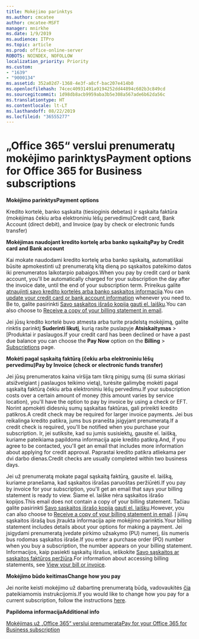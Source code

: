 ```yaml
---
title: Mokėjimo parinktys
ms.author: cmcatee
author: cmcatee-MSFT
manager: mnirkhe
ms.date: 1/9/2019
ms.audience: ITPro
ms.topic: article
ms.prod: office-online-server
ROBOTS: NOINDEX, NOFOLLOW
localization_priority: Priority
ms.custom:
- "1639"
- "9000134"
ms.assetid: 352a02d7-1368-4e3f-a8cf-bac207e414b0
ms.openlocfilehash: 74cec40931491a9194252dd44894c602b3c849cd
ms.sourcegitcommit: 1d98db8acb9959aba3b5e308a567ade6b62da56c
ms.translationtype: HT
ms.contentlocale: lt-LT
ms.lasthandoff: 08/22/2019
ms.locfileid: "36555277"
---
```

# <a name="payment-options-for-office-365-for-business-subscriptions"></a><span data-ttu-id="2626a-102">„Office 365“ verslui prenumeratų mokėjimo parinktys</span><span class="sxs-lookup"><span data-stu-id="2626a-102">Payment options for Office 365 for Business subscriptions</span></span>

<span data-ttu-id="2626a-103">**Mokėjimo parinktys**</span><span class="sxs-lookup"><span data-stu-id="2626a-103">**Payment options**</span></span>
  
<span data-ttu-id="2626a-104">Kredito kortelė, banko sąskaita (tiesioginis debetas) ir sąskaita faktūra (mokėjimas čekiu arba elektroniniu lėšų pervedimu)</span><span class="sxs-lookup"><span data-stu-id="2626a-104">Credit card, Bank Account (direct debit), and Invoice (pay by check or electronic funds transfer)</span></span>
  
<span data-ttu-id="2626a-105">**Mokėjimas naudojant kredito kortelę arba banko sąskaitą**</span><span class="sxs-lookup"><span data-stu-id="2626a-105">**Pay by Credit card and Bank account**</span></span>
  
<span data-ttu-id="2626a-106">Kai mokate naudodami kredito kortelę arba banko sąskaitą, automatiškai būsite apmokestinti už prenumeratą kitą dieną po sąskaitos pateikimo datos iki prenumeratos laikotarpio pabaigos.</span><span class="sxs-lookup"><span data-stu-id="2626a-106">When you pay by credit card or bank account, you'll be automatically charged for your subscription the day after the invoice date, until the end of your subscription term.</span></span> <span data-ttu-id="2626a-107">Prireikus galite [atnaujinti savo kredito kortelės arba banko sąskaitos informaciją](https://docs.microsoft.com/office365/admin/subscriptions-and-billing/add-update-or-remove-credit-card-or-bank-account).</span><span class="sxs-lookup"><span data-stu-id="2626a-107">You can [update your credit card or bank account information](https://docs.microsoft.com/office365/admin/subscriptions-and-billing/add-update-or-remove-credit-card-or-bank-account) whenever you need to.</span></span> <span data-ttu-id="2626a-108">Be to, galite pasirinkti [Savo sąskaitos išrašo kopiją gauti el. laišku](https://docs.microsoft.com/office365/admin/subscriptions-and-billing/pay-for-your-subscription#receive-a-copy-of-your-billing-statement-in-email).</span><span class="sxs-lookup"><span data-stu-id="2626a-108">You can also choose to [Receive a copy of your billing statement in email](https://docs.microsoft.com/office365/admin/subscriptions-and-billing/pay-for-your-subscription#receive-a-copy-of-your-billing-statement-in-email).</span></span>
  
<span data-ttu-id="2626a-109">Jei jūsų kredito kortelė buvo atmesta arba turite pradelstą mokėjimą, galite rinktis parinktį **Suderinti likutį**, kurią rasite puslapyje **Atsiskaitymas** \> [Produktai ir paslaugos.</span><span class="sxs-lookup"><span data-stu-id="2626a-109">If your credit card has been declined or have a past due balance you can choose the **Pay Now** option on the **Billing** \> [Subscriptions](https://portal.office.com/adminportal/home#/subscriptions) page.</span></span>
  
<span data-ttu-id="2626a-110">**Mokėti pagal sąskaitą faktūrą (čekiu arba elektroniniu lėšų pervedimu)**</span><span class="sxs-lookup"><span data-stu-id="2626a-110">**Pay by Invoice (check or electronic funds transfer)**</span></span>
  
<span data-ttu-id="2626a-111">Jei jūsų prenumeratos kaina viršija tam tikrą pinigų sumą (ši suma skiriasi atsižvelgiant į paslaugos teikimo vietą), turėsite galimybę mokėti pagal sąskaitą faktūrą čekiu arba elektroniniu lėšų pervedimu.</span><span class="sxs-lookup"><span data-stu-id="2626a-111">If your subscription costs over a certain amount of money (this amount varies by service location), you'll have the option to pay by invoice by using a check or EFT.</span></span> <span data-ttu-id="2626a-112">Norint apmokėti didesnių sumų sąskaitas faktūras, gali prireikti kredito patikros.</span><span class="sxs-lookup"><span data-stu-id="2626a-112">A credit check may be required for larger invoice payments.</span></span> <span data-ttu-id="2626a-113">Jei bus reikalinga kredito patikra, jums bus pranešta įsigyjant prenumeratą.</span><span class="sxs-lookup"><span data-stu-id="2626a-113">If a credit check is required, you'll be notified when you purchase your subscription.</span></span> <span data-ttu-id="2626a-114">Ir, jei sutiksite, kad su jumis susisiektų, gausite el. laišką, kuriame pateikiama papildoma informacija apie kredito patikrą.</span><span class="sxs-lookup"><span data-stu-id="2626a-114">And, if you agree to be contacted, you'll get an email that includes more information about applying for credit approval.</span></span> <span data-ttu-id="2626a-115">Paprastai kredito patikra atliekama per dvi darbo dienas.</span><span class="sxs-lookup"><span data-stu-id="2626a-115">Credit checks are usually completed within two business days.</span></span>
  
<span data-ttu-id="2626a-116">Jei už prenumeratą mokate pagal sąskaitą faktūrą, gausite el. laišką, kuriame pranešama, kad sąskaitos išrašas paruoštas peržiūrėti.</span><span class="sxs-lookup"><span data-stu-id="2626a-116">If you pay by invoice for your subscription, you'll get an email that says your billing statement is ready to view.</span></span> <span data-ttu-id="2626a-117">Šiame el. laiške nėra sąskaitos išrašo kopijos.</span><span class="sxs-lookup"><span data-stu-id="2626a-117">This email does not contain a copy of your billing statement.</span></span> <span data-ttu-id="2626a-118">Tačiau galite pasirinkti [Savo sąskaitos išrašo kopiją gauti el. laišku](https://docs.microsoft.com/office365/admin/subscriptions-and-billing/pay-for-your-subscription#receive-a-copy-of-your-billing-statement-in-email).</span><span class="sxs-lookup"><span data-stu-id="2626a-118">However, you can also choose to [Receive a copy of your billing statement in email](https://docs.microsoft.com/office365/admin/subscriptions-and-billing/pay-for-your-subscription#receive-a-copy-of-your-billing-statement-in-email).</span></span> <span data-ttu-id="2626a-119">Į jūsų sąskaitos išrašą bus įtraukta informacija apie mokėjimo parinktis.</span><span class="sxs-lookup"><span data-stu-id="2626a-119">Your billing statement includes details about your options for making a payment.</span></span> <span data-ttu-id="2626a-120">Jei įsigydami prenumeratą įvedate pirkimo užsakymo (PU) numerį, šis numeris bus rodomas sąskaitos išraše.</span><span class="sxs-lookup"><span data-stu-id="2626a-120">If you enter a purchase order (PO) number when you buy a subscription, the number appears on your billing statement.</span></span> <span data-ttu-id="2626a-121">Informacijos, kaip pasiekti sąskaitų išrašus, ieškokite [Savo sąskaitos ar sąskaitos faktūros peržiūra](https://docs.microsoft.com/office365/admin/subscriptions-and-billing/view-your-bill-or-invoice).</span><span class="sxs-lookup"><span data-stu-id="2626a-121">For information about accessing billing statements, see [View your bill or invoice](https://docs.microsoft.com/office365/admin/subscriptions-and-billing/view-your-bill-or-invoice).</span></span>
  
<span data-ttu-id="2626a-122">**Mokėjimo būdo keitimas**</span><span class="sxs-lookup"><span data-stu-id="2626a-122">**Change how you pay**</span></span>
  
<span data-ttu-id="2626a-123">Jei norite keisti mokėjimo už dabartinę prenumeratą būdą, vadovaukitės [čia](https://docs.microsoft.com/office365/admin/subscriptions-and-billing/change-payment-method) pateikiamomis instrukcijomis.</span><span class="sxs-lookup"><span data-stu-id="2626a-123">If you would like to change how you pay for a current subscription, follow the instructions [here](https://docs.microsoft.com/office365/admin/subscriptions-and-billing/change-payment-method).</span></span>
  
<span data-ttu-id="2626a-124">**Papildoma informacija**</span><span class="sxs-lookup"><span data-stu-id="2626a-124">**Additional info**</span></span>
  
[<span data-ttu-id="2626a-125">Mokėjimas už „Office 365“ verslui prenumeratą</span><span class="sxs-lookup"><span data-stu-id="2626a-125">Pay for your Office 365 for Business subscription</span></span>](https://docs.microsoft.com/office365/admin/subscriptions-and-billing/pay-for-your-subscription)